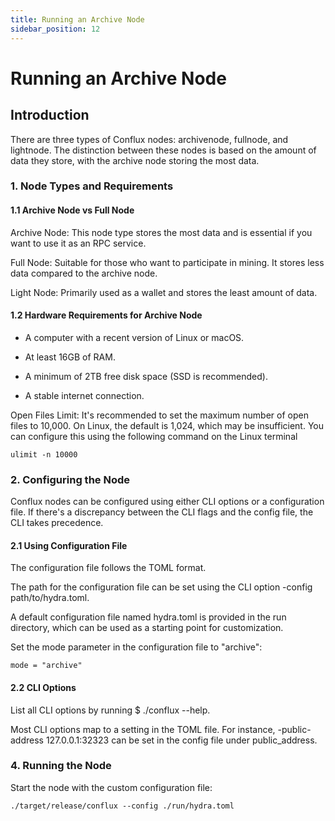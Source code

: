 ```yaml
---
title: Running an Archive Node
sidebar_position: 12
---
```


# Running an Archive Node



## Introduction

There are three types of Conflux nodes: archivenode, fullnode, and lightnode. The distinction between these nodes is based on the amount of data they store, with the archive node storing the most data.

### 1. Node Types and Requirements

#### 1.1 Archive Node vs Full Node

Archive Node: This node type stores the most data and is essential if you want to use it as an RPC service.

Full Node: Suitable for those who want to participate in mining. It stores less data compared to the archive node.

Light Node: Primarily used as a wallet and stores the least amount of data.

#### 1.2 Hardware Requirements for Archive Node

* A computer with a recent version of Linux or macOS.

* At least 16GB of RAM.

* A minimum of 2TB free disk space (SSD is recommended).

* A stable internet connection.

Open Files Limit: It's recommended to set the maximum number of open files to 10,000. On Linux, the default is 1,024, which may be insufficient. You can configure this using the following command on the Linux terminal

```
ulimit -n 10000 
```

### 2. Configuring the Node

Conflux nodes can be configured using either CLI options or a configuration file. If there's a discrepancy between the CLI flags and the config file, the CLI takes precedence.

#### 2.1 Using Configuration File

The configuration file follows the TOML format.

The path for the configuration file can be set using the CLI option -config path/to/hydra.toml.

A default configuration file named hydra.toml is provided in the run directory, which can be used as a starting point for customization.

Set the mode parameter in the configuration file to "archive":

```
mode = "archive" 
```
#### 2.2 CLI Options

List all CLI options by running $ ./conflux --help.

Most CLI options map to a setting in the TOML file. For instance, -public-address 127.0.0.1:32323 can be set in the config file under public_address.


### 4. Running the Node

Start the node with the custom configuration file:

```
./target/release/conflux --config ./run/hydra.toml 
```
